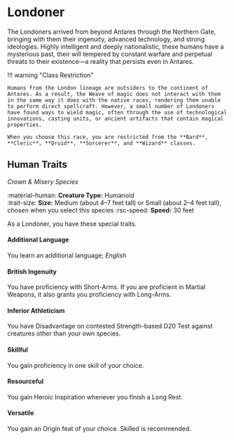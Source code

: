# Londoner

The Londoners arrived from beyond Antares through the Northern Gate, bringing with them their ingenuity, advanced technology, and strong ideologies. Highly intelligent and deeply nationalistic, these humans have a mysterious past, their will tempered by constant warfare and perpetual threats to their existence—a reality that persists even in Antares.

!!! warning "Class Restriction"

    Humans from the London lineage are outsiders to the continent of Antares. As a result, the Weave of magic does not interact with them in the same way it does with the native races, rendering them unable to perform direct spellcraft. However, a small number of Londoners have found ways to wield magic, often through the use of technological innovations, casting units, or ancient artifacts that contain magical properties.

    When you choose this race, you are restricted from the **Bard**, **Cleric**, **Druid**, **Sorcerer**, and **Wizard** classes.

## Human Traits

*Crown & Misery Species*

:material-human: **Creature Type:** Humanoid  
:trait-size: **Size:** Medium (about 4–7 feet tall) or Small (about 2–4 feet tall), chosen when you select this species
:rsc-speed: **Speed:** 30 feet

As a Londoner, you have these special traits.

#### Additional Language

You learn an additional language; *English*

#### British Ingenuity

You have proficiency with Short-Arms. If you are proficient in Martial Weapons, it also grants you proficiency with Long-Arms.

#### Inferior Athleticism

You have Disadvantage on contested Strength-based D20 Test against creatures other than your own species.

#### Skillful

You gain proficiency in one skill of your choice.

#### Resourceful

You gain Heroic Inspiration whenever you finish a Long Rest.

#### Versatile

You gain an Origin feat of your choice. Skilled is recommended.
